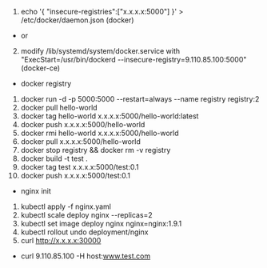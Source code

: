 1. echo '{ "insecure-registries":["x.x.x.x:5000"] }' > /etc/docker/daemon.json (docker)
- or
2. modify /lib/systemd/system/docker.service with "ExecStart=/usr/bin/dockerd --insecure-registry=9.110.85.100:5000" (docker-ce)

- docker registry
1. docker run -d -p 5000:5000 --restart=always --name registry registry:2
2. docker pull hello-world
3. docker tag hello-world x.x.x.x:5000/hello-world:latest
4. docker push x.x.x.x:5000/hello-world
5. docker rmi hello-world x.x.x.x:5000/hello-world
6. docker pull x.x.x.x:5000/hello-world
7. docker stop registry && docker rm -v registry
8. docker build -t test .
9. docker tag test x.x.x.x:5000/test:0.1
10. docker push x.x.x.x:5000/test:0.1

- nginx init
1. kubectl apply -f nginx.yaml
2. kubectl scale deploy nginx --replicas=2
3. kubectl set image deploy nginx nginx=nginx:1.9.1
4. kubectl rollout undo deployment/nginx
5. curl http://x.x.x.x:30000

- curl 9.110.85.100 -H host:www.test.com
